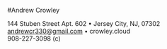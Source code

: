 #Andrew Crowley


144 Stuben Street Apt. 602 • Jersey City, NJ, 07302
andrewcr330@gmail.com •  crowley.cloud  
908-227-3098 (c)
